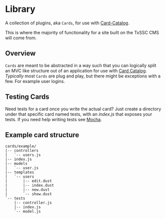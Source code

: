 Library
==============

A collection of plugins, aka `Cards`, for use with [Card-Catalog](https://github.com/School-Yard/Card-Catalog).

This is where the majority of functionality for a site built on the TxSSC CMS will come from.

## Overview

`Cards` are meant to be abstracted in a way such that you can logically split an MVC like structure out of an application for use with [Card Catalog](https://github.com/School-Yard/Card-Catalog).
*Typically* most `Cards` are plug and play, but there might be exceptions with a few. For example user logins.

## Testing Cards

Need tests for a card once you write the actual card?
Just create a directory under that specific card named tests, with an *index.js* that exposes your tests.
If you need help writing tests see [Mocha](https://github.com/visionmedia/mocha).

## Example card structure
```
cards/example/
|-- controllers
|   `-- users.js
|-- index.js
|-- models
|   `-- user.js
|-- templates
|   `-- users
|       |-- edit.dust
|       |-- index.dust
|       |-- new.dust
|       `-- show.dust
`-- tests
    |-- controller.js
    |-- index.js
    `-- model.js
```